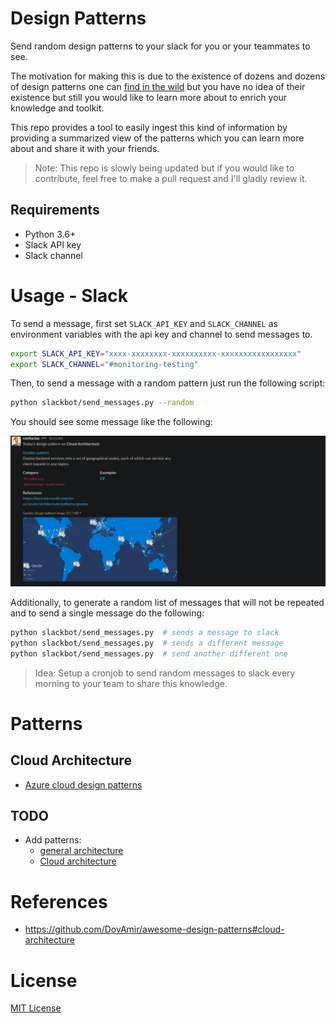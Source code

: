 # Design Patterns

Send random design patterns to your slack for you or your teammates to see.

The motivation for making this is due to the existence of dozens and dozens of design patterns one can [find in the wild](https://github.com/DovAmir/awesome-design-patterns#cloud-architecture) but you have no idea of their existence but still you would like to learn more about to enrich your knowledge and toolkit.

This repo provides a tool to easily ingest this kind of information by providing a summarized view of the patterns which you can learn more about and share it with your friends.

> Note: This repo is slowly being updated but if you would like to contribute, feel free to make a pull request and I'll gladly review it.

## Requirements

- Python 3.6+
- Slack API key
- Slack channel

# Usage - Slack

To send a message, first set `SLACK_API_KEY` and `SLACK_CHANNEL` as environment variables with the api key and channel to send messages to.

```bash
export SLACK_API_KEY="xxxx-xxxxxxxx-xxxxxxxxxx-xxxxxxxxxxxxxxxxx"
export SLACK_CHANNEL="#monitoring-testing"
```

Then, to send a message with a random pattern just run the following script:

```bash
python slackbot/send_messages.py --random
```

You should see some message like the following:

![Sample slack image](images/sample_message.png "Slackbot message")

Additionally, to generate a random list of messages that will not be repeated and to send a single message do the following:

```bash
python slackbot/send_messages.py  # sends a message to slack
python slackbot/send_messages.py  # sends a different message
python slackbot/send_messages.py  # send another different one
```

> Idea: Setup a cronjob to send random messages to slack every morning to your team to share this knowledge.

# Patterns

## Cloud Architecture

- [Azure cloud design patterns](cloud_design_patterns/README.md)

## TODO

- Add patterns:
    - [general architecture](https://github.com/DovAmir/awesome-design-patterns#general-architecture)
    - [Cloud architecture](https://github.com/DovAmir/awesome-design-patterns#cloud-architecture)

# References

- https://github.com/DovAmir/awesome-design-patterns#cloud-architecture

# License

[MIT License](LICENSE)
